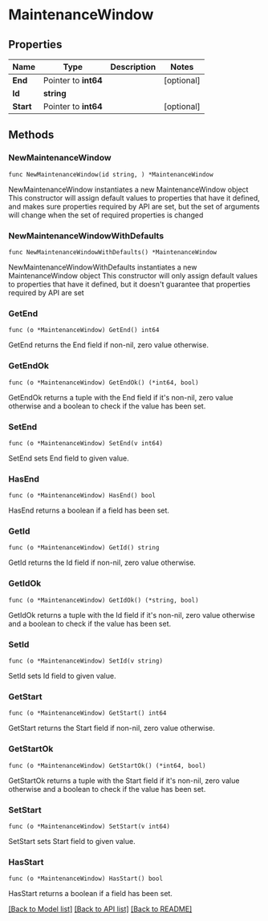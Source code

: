 # MaintenanceWindow

## Properties

Name | Type | Description | Notes
------------ | ------------- | ------------- | -------------
**End** | Pointer to **int64** |  | [optional] 
**Id** | **string** |  | 
**Start** | Pointer to **int64** |  | [optional] 

## Methods

### NewMaintenanceWindow

`func NewMaintenanceWindow(id string, ) *MaintenanceWindow`

NewMaintenanceWindow instantiates a new MaintenanceWindow object
This constructor will assign default values to properties that have it defined,
and makes sure properties required by API are set, but the set of arguments
will change when the set of required properties is changed

### NewMaintenanceWindowWithDefaults

`func NewMaintenanceWindowWithDefaults() *MaintenanceWindow`

NewMaintenanceWindowWithDefaults instantiates a new MaintenanceWindow object
This constructor will only assign default values to properties that have it defined,
but it doesn't guarantee that properties required by API are set

### GetEnd

`func (o *MaintenanceWindow) GetEnd() int64`

GetEnd returns the End field if non-nil, zero value otherwise.

### GetEndOk

`func (o *MaintenanceWindow) GetEndOk() (*int64, bool)`

GetEndOk returns a tuple with the End field if it's non-nil, zero value otherwise
and a boolean to check if the value has been set.

### SetEnd

`func (o *MaintenanceWindow) SetEnd(v int64)`

SetEnd sets End field to given value.

### HasEnd

`func (o *MaintenanceWindow) HasEnd() bool`

HasEnd returns a boolean if a field has been set.

### GetId

`func (o *MaintenanceWindow) GetId() string`

GetId returns the Id field if non-nil, zero value otherwise.

### GetIdOk

`func (o *MaintenanceWindow) GetIdOk() (*string, bool)`

GetIdOk returns a tuple with the Id field if it's non-nil, zero value otherwise
and a boolean to check if the value has been set.

### SetId

`func (o *MaintenanceWindow) SetId(v string)`

SetId sets Id field to given value.


### GetStart

`func (o *MaintenanceWindow) GetStart() int64`

GetStart returns the Start field if non-nil, zero value otherwise.

### GetStartOk

`func (o *MaintenanceWindow) GetStartOk() (*int64, bool)`

GetStartOk returns a tuple with the Start field if it's non-nil, zero value otherwise
and a boolean to check if the value has been set.

### SetStart

`func (o *MaintenanceWindow) SetStart(v int64)`

SetStart sets Start field to given value.

### HasStart

`func (o *MaintenanceWindow) HasStart() bool`

HasStart returns a boolean if a field has been set.


[[Back to Model list]](../README.md#documentation-for-models) [[Back to API list]](../README.md#documentation-for-api-endpoints) [[Back to README]](../README.md)


